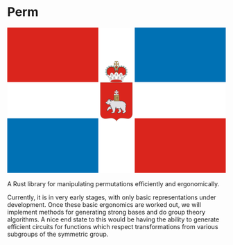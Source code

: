 # Perm

![Flag of Perm](./Flag_of_Perm_Krai.svg "Flag of Perm")

A Rust library for manipulating permutations efficiently and ergonomically.

Currently, it is in very early stages, with only basic representations under
development. Once these basic ergonomics are worked out, we will implement
methods for generating strong bases and do group theory algorithms. A nice
end state to this would be having the ability to generate efficient circuits
for functions which respect transformations from various subgroups of the
symmetric group.

